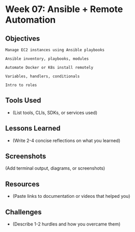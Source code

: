 # Week 07: Ansible + Remote Automation

## Objectives
    Manage EC2 instances using Ansible playbooks

    Ansible inventory, playbooks, modules

    Automate Docker or K8s install remotely

    Variables, handlers, conditionals

    Intro to roles

## Tools Used
- (List tools, CLIs, SDKs, or services used)

## Lessons Learned
- (Write 2-4 concise reflections on what you learned)

## Screenshots
(Add terminal output, diagrams, or screenshots)

## Resources
- (Paste links to documentation or videos that helped you)

## Challenges
- (Describe 1-2 hurdles and how you overcame them)

